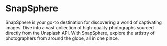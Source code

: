 # SnapSphere
SnapSphere is your go-to destination for discovering a world of captivating images. Dive into a vast collection of high-quality photographs sourced directly from the Unsplash API. With SnapSphere, explore the artistry of photographers from around the globe, all in one place.
